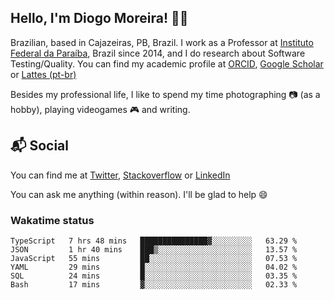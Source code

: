 ## Hello, I'm Diogo Moreira! 👋🏻

Brazilian, based in Cajazeiras, PB, Brazil.
I work as a Professor at [Instituto Federal da Paraíba](https://ifpb.edu.br), Brazil since 2014, and I do research about Software Testing/Quality. You can find my academic profile at [ORCID](https://orcid.org/0000-0003-1803-6565), [Google Scholar](https://scholar.google.com.br/citations?hl=pt-BR&user=DlSdlvEAAAAJ) or [Lattes (pt-br)](http://buscatextual.cnpq.br/buscatextual/visualizacv.do?id=K4384159A1)

Besides my professional life, I like to spend my time photographing 📷 (as a hobby), playing videogames 🎮 and writing.

## 📬 Social

You can find me at [Twitter](https://twitter.com/diogodmoreira), [Stackoverflow](https://stackoverflow.com/users/1541533/diogo-moreira) or [LinkedIn](https://linkedin.com/in/diogodmoreira)

You can ask me anything (within reason). I'll be glad to help 😄

### Wakatime status

<!--START_SECTION:waka-->

```text
TypeScript   7 hrs 48 mins   ███████████████▓░░░░░░░░░   63.29 %
JSON         1 hr 40 mins    ███▒░░░░░░░░░░░░░░░░░░░░░   13.57 %
JavaScript   55 mins         ██░░░░░░░░░░░░░░░░░░░░░░░   07.53 %
YAML         29 mins         █░░░░░░░░░░░░░░░░░░░░░░░░   04.02 %
SQL          24 mins         █░░░░░░░░░░░░░░░░░░░░░░░░   03.35 %
Bash         17 mins         ▓░░░░░░░░░░░░░░░░░░░░░░░░   02.33 %
```

<!--END_SECTION:waka-->
